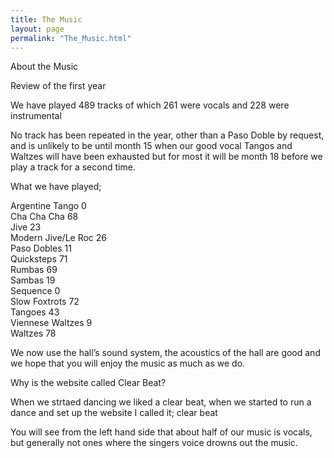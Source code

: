 ```yaml
---
title: The Music
layout: page
permalink: "The_Music.html"
---
```


<article class="grid_6">

<div class="information-header">
About the Music
</div>
<p>
Review of the first year
</p><p>We have played 489 tracks of which 261 were vocals and 228 were instrumental
</p><p>No track has been repeated in the year, other than a Paso Doble by request, and is unlikely to be until month 15 when our good vocal Tangos and Waltzes will have been exhausted but for most it will be month 18 before we play a track for a second time.
</p><p>What we have played;
</p><p>Argentine Tango		0
<br/>Cha Cha Cha		68
<br/>Jive			23
<br/>Modern Jive/Le Roc	26
<br/>Paso Dobles		11
<br/>Quicksteps		71
<br/>Rumbas			69	
<br/>Sambas			19
<br/>Sequence			0
<br/>Slow Foxtrots		72
<br/>Tangoes			43
<br/>Viennese Waltzes		9
<br/>Waltzes			78
</p><p>We now use the hall’s sound system, the acoustics of the hall are good and we hope that you will enjoy the music as much as we do.
</p>
</article>

<article class="grid_6">
<div class="information-header">
Why is the website called Clear Beat?
</div>
<p>
When we strtaed dancing we liked a clear beat, when we started to run a dance and set up the website I called it; clear beat
</p><p>You will see from the left hand side that about half of our music is vocals, but generally not ones where the singers voice drowns out the music.
</p></article>

